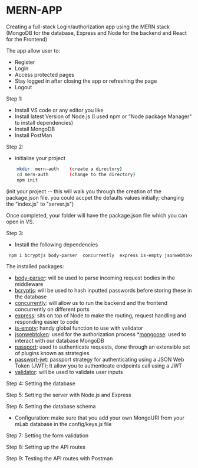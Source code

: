 # MERN-APP
Creating a full-stack Login/authorization app using the MERN stack (MongoDB for the database, Express and Node for the backend and React for the Frontend)

The app allow user to:
   * Register
   * Login
   * Access protected pages 
   * Stay logged in after closing the app or refreshing the page
   * Logout
  
Step 1:
   * Install VS code or any editor you like
   * Install latest Version of Node.js (I used npm or "Node package Manager" to install dependencies)
   * Install MongoDB
   * Install PostMan
     
Step 2:
   * initialise your project
   ``` bash
       mkdir  mern-auth    (create a directory)
       cd mern-auth        (change to the directory)
       npm init            
   ```
 (init your project -- this will walk you through the creation of the package.json file. you could accpet                                the defaults values initially; changing the "index.js" to "server.js")                                  
                                   
 Once completed, your folder will have the package.json file which you can open in VS.
     
Step 3:
   * Install the following dependencies 
   ``` bash
    npm i bcryptjs body-parser  concurrently  express is-empty jsonwebtoken mongoose passport passport-jwt validator
   ```
        
The installed packages:
   * [body-parser](https://www.npmjs.com/package/body-parser): will be used to parse incoming request bodies in the middleware
   * [bcryptjs](https://www.npmjs.com/package/bcrypt): will be used to hash inputted passwords before storing these in the database
   * [concurrently](https://www.npmjs.com/package/concurrently): will allow us to run the backend and the frontend concurrently on different ports
   * [express](https://www.npmjs.com/package/express): sits on top of Node to make the routing, request handling and responding easier to code
   * [is-empty](https://www.npmjs.com/package/is-empty): handy global function to use with validator
   * [jsonwebtoken](https://www.npmjs.com/package/jsonwebtoken): used for the authorization process
   *[mongoose](https://www.npmjs.com/package/mongoose): used to interact with our database MongoDB
   * [passport](https://www.npmjs.com/package/passport): used to authenticate requests, done through an extensible set of plugins known as strategies
   * [passwort-jwt](https://www.npmjs.com/package/passport-jwt):  passport strategy for authenticating using a JSON Web Token (JWT); It allow you to authenticate endpoints call using a JWT
   * [validator](https://www.npmjs.com/package/validator): will be used to validate user inputs 
       
Step 4: Setting the database
   
Step 5: Setting the server with Node.js and Express
   
Step 6: Setting the database schema
   *  Configuration: make sure that you add your own MongoURI from your mLab database in the config/keys.js file
   
Step 7: Setting the form validation
   
Step 8: Setting up the API routes
   
Step 9: Testing the API routes with Postman
       
       
       

      
     
